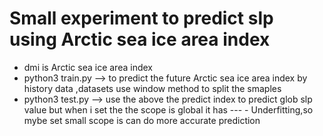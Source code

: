 #  Small experiment to predict slp using Arctic sea ice area index
  
  - dmi is Arctic sea ice area index 
  - python3 train.py --> to predict the future Arctic sea ice area index by history data ,datasets use window method to split the smaples
  - python3 test.py  -->  use the above the predict index to predict glob slp value but when i set the the scope is global it has      ---   - Underfitting,so mybe set small scope is can do  more accurate prediction
